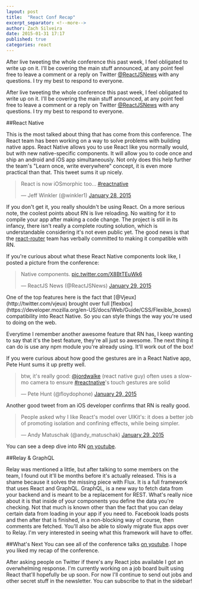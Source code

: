 ```yaml
---
layout: post
title:  "React Conf Recap"
excerpt_separator: <!--more-->
author: Zach Silveira
date: 2015-01-31 17:17
published: true
categories: react
---
```

After live tweeting the whole conference this past week, I feel obligated to write up on it. I'll be covering the main stuff announced, at any point feel free to leave a comment or a reply on Twitter [@ReactJSNews](http://twitter.com/reactjsnews) with any questions. I try my best to respond to everyone.

<!--more-->

After live tweeting the whole conference this past week, I feel obligated to write up on it. I'll be covering the main stuff announced, at any point feel free to leave a comment or a reply on Twitter [@ReactJSNews](http://twitter.com/reactjsnews) with any questions. I try my best to respond to everyone.

##React Native

This is the most talked about thing that has come from this conference. The React team has been working on a way to solve problems with building native apps. React Native allows you to use React like you normally would, but with new native-specific components. It will allow you to code once and ship an android and iOS app simultaneously. Not only does this help further the team's "Learn once, write everywhere" concept, it is even more practical than that. This tweet sums it up nicely.

<blockquote class="twitter-tweet" lang="en"><p>React is now iOSmorphic too... <a href="https://twitter.com/hashtag/reactnative?src=hash">#reactnative</a></p>&mdash; Jeff Winkler (@winkler1) <a href="https://twitter.com/winkler1/status/560509563485843456">January 28, 2015</a></blockquote>

If you don't get it, you really shouldn't be using React. On a more serious note, the coolest points about RN is live reloading. No waiting for it to compile your app after making a code change. The project is still in its infancy, there isn't really a complete routing solution, which is understandable considering it's not even public yet. The good news is that the [react-router](https://github.com/rackt/react-router) team has verbally committed to making it compatible with RN. 

If you're curious about what these React Native components look like, I posted a picture from the conference:

<blockquote class="twitter-tweet" lang="en"><p>Native components. <a href="http://t.co/X8BtTEuWk6">pic.twitter.com/X8BtTEuWk6</a></p>&mdash; ReactJS News (@ReactJSNews) <a href="https://twitter.com/ReactJSNews/status/560861371697332225">January 29, 2015</a></blockquote>
One of the top features here is the fact that [@Vjeux](http://twitter.com/vjeux) brought over full [flexbox](https://developer.mozilla.org/en-US/docs/Web/Guide/CSS/Flexible_boxes) compatibility into React Native. So you can style things the way you're used to doing on the web.

Everytime I remember another awesome feature that RN has, I keep wanting to say that it's the best feature, they're all just so awesome. The next thing it can do is use any npm module you're already using. It'll work out of the box!

If you were curious about how good the gestures are in a React Native app, Pete Hunt sums it up pretty well.
<blockquote class="twitter-tweet" lang="en"><p>btw, it&#39;s really good: <a href="https://twitter.com/jordwalke">@jordwalke</a> (react native guy) often uses a slow-mo camera to ensure <a href="https://twitter.com/hashtag/reactnative?src=hash">#reactnative</a>&#39;s touch gestures are solid</p>&mdash; Pete Hunt (@floydophone) <a href="https://twitter.com/floydophone/status/560881445325926401">January 29, 2015</a></blockquote>
Another good tweet from an iOS developer confirms that RN is really good.
<blockquote class="twitter-tweet" lang="en"><p>People asked why I like React&#39;s model over UIKit&#39;s: it does a better job of promoting isolation and confining effects, while being simpler.</p>&mdash; Andy Matuschak (@andy_matuschak) <a href="https://twitter.com/andy_matuschak/status/560675254654078976">January 29, 2015</a></blockquote>

You can see a deep dive into RN [on youtube](https://www.youtube.com/watch?v=7rDsRXj9-cU).

##Relay & GraphQL

Relay was mentioned a little, but after talking to some members on the team, I found out it'll be months before it's actually released. This is a shame because it solves the missing piece with Flux. It is a full framework that uses React and GraphQL. GraphQL, is a new way to fetch data from your backend and is meant to be a replacement for REST. What's really nice about it is that inside of your components you define the data you're checking. Not that much is known other than the fact that you can delay certain data from loading in your app if you need to. Facebook loads posts and then after that is finished, in a non-blocking way of course, then comments are fetched. You'll also be able to slowly migrate flux apps over to Relay. I'm very interested in seeing what this framework will have to offer.

##What's Next
You can see all of the conference talks [on youtube](https://www.youtube.com/playlist?list=PLb0IAmt7-GS1cbw4qonlQztYV1TAW0sCr). I hope you liked my recap of the conference. 

After asking people on Twitter if there's any React jobs available I got an overwhelming response. I'm currently working on a job board built using React that'll hopefully be up soon. For now I'll continue to send out jobs and other secret stuff in the newsletter. You can subscribe to that in the sidebar!

<script async src="//platform.twitter.com/widgets.js" charset="utf-8"></script>
